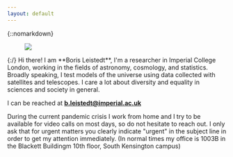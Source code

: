 ```yaml
---
layout: default
---
```


<div class="lead pretty-links">

{::nomarkdown}
<figure class="site-profile">
    <img src="{{ site.baseurl }}/assets/img/me10.jpg">
</figure>
{:/}
Hi there! I am **Boris Leistedt**, I'm a researcher in Imperial College London, working in the fields of astronomy, cosmology, and statistics. Broadly speaking, I test models of the universe using data collected with satellites and telescopes. I care a lot about diversity and equality in sciences and society in general.

I can be reached at **b.leistedt@imperial.ac.uk**

During the current pandemic crisis I work from home and I try to be available for video calls on most days, so do not hesitate to reach out. I only ask that for urgent matters you clearly indicate "urgent" in the subject line in order to get my attention immediately. (In normal times my office is 1003B in the Blackett Buildingm 10th floor, South Kensington campus)


</div>
